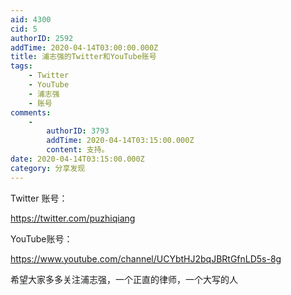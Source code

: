 ```yaml
---
aid: 4300
cid: 5
authorID: 2592
addTime: 2020-04-14T03:00:00.000Z
title: 浦志强的Twitter和YouTube账号
tags:
    - Twitter
    - YouTube
    - 浦志强
    - 账号
comments:
    -
        authorID: 3793
        addTime: 2020-04-14T03:15:00.000Z
        content: 支持。
date: 2020-04-14T03:15:00.000Z
category: 分享发现
---
```


Twitter 账号：

https://twitter.com/puzhiqiang

YouTube账号：

https://www.youtube.com/channel/UCYbtHJ2bqJBRtGfnLD5s-8g

希望大家多多关注浦志强，一个正直的律师，一个大写的人
